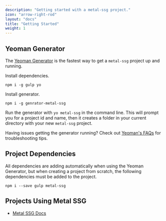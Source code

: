 ```yaml
---
description: "Getting started with a metal-ssg project."
icon: "arrow-right-rod"
layout: "docs"
title: "Getting Started"
weight: 1
---
```


<article id="yeoman">

## Yeoman Generator

The [Yeoman Generator](https://github.com/Robert-Frampton/generator-metal-ssg) is
the fastest way to get a `metal-ssg` project up and running.

Install dependencies.

```
npm i -g gulp yo
```

Install generator.

```
npm i -g genrator-metal-ssg
```

Run the generator with `yo metal-ssg` in the command line. This will prompt you
for a project id and name, then it creates a folder in your current
directory with your new `metal-ssg` project.

Having issues getting the generator running? Check
out [Yeoman's FAQs](http://yeoman.io/learning/faq.html) for troubleshooting
tips.

</article>

<article id="dependencies">

## Project Dependencies

All dependencies are adding automatically when using the Yeoman Generator, but
when creating a project from scratch, the following dependencies must be added
to the project.

```
npm i --save gulp metal-ssg
```

</article>

<article id="projects">

## Projects Using Metal SSG

- [Metal SSG Docs](https://github.com/Robert-Frampton/metal-ssg-docs)

</article>
